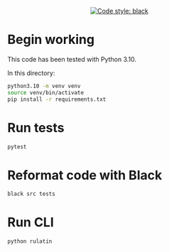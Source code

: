 <p align="center">
<a href="https://github.com/psf/black"><img alt="Code style: black" src="https://img.shields.io/badge/code%20style-black-000000.svg"></a>
</p>

# Begin working

This code has been tested with Python 3.10.

In this directory:

```bash
python3.10 -m venv venv
source venv/bin/activate
pip install -r requirements.txt
```

# Run tests

```bash
pytest
```

# Reformat code with Black

```bash
black src tests
```

# Run CLI

```bash
python rulatin
```
